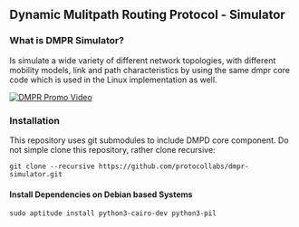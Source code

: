 ## Dynamic Mulitpath Routing Protocol - Simulator

### What is DMPR Simulator?

Is simulate a wide variety of different network topologies, with different mobility models, link and path characteristics by using the same dmpr core code which is used in the Linux implementation as well.

[![DMPR Promo Video](https://img.youtube.com/vi/PypxZ2UQi3E/0.jpg)](https://www.youtube.com/watch?v=PypxZ2UQi3E)

### Installation

This repository uses git submodules to include DMPD core component. Do not
simple clone this repository, rather clone recursive:

```
git clone --recursive https://github.com/protocollabs/dmpr-simulator.git
```

#### Install Dependencies on Debian based Systems

```
sudo aptitude install python3-cairo-dev python3-pil
```



